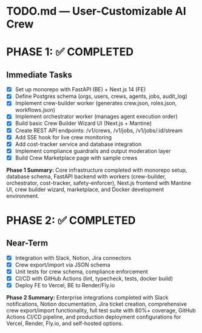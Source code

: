 # TODO.md — User-Customizable AI Crew


# PHASE 1: ✅ COMPLETED
## Immediate Tasks
- [x] Set up monorepo with FastAPI (BE) + Next.js 14 (FE)
- [x] Define Postgres schema (orgs, users, crews, agents, jobs, audit_log)
- [x] Implement crew-builder worker (generates crew.json, roles.json, workflows.json)
- [x] Implement orchestrator worker (manages agent execution order)
- [x] Build basic Crew Builder Wizard UI (Next.js + Mantine)
- [x] Create REST API endpoints: /v1/crews, /v1/jobs, /v1/jobs/:id/stream
- [x] Add SSE hook for live crew monitoring
- [x] Add cost-tracker service and database integration
- [x] Implement compliance guardrails and output moderation layer
- [x] Build Crew Marketplace page with sample crews

**Phase 1 Summary:** Core infrastructure completed with monorepo setup, database schema, FastAPI backend with workers (crew-builder, orchestrator, cost-tracker, safety-enforcer), Next.js frontend with Mantine UI, crew builder wizard, marketplace, and Docker development environment.

# PHASE 2: ✅ COMPLETED
## Near-Term
- [x] Integration with Slack, Notion, Jira connectors
- [x] Crew export/import via JSON schema
- [x] Unit tests for crew schema, compliance enforcement
- [x] CI/CD with GitHub Actions (lint, typecheck, tests, docker build)
- [x] Deploy FE to Vercel, BE to Render/Fly.io

**Phase 2 Summary:** Enterprise integrations completed with Slack notifications, Notion documentation, Jira ticket creation, comprehensive crew export/import functionality, full test suite with 80%+ coverage, GitHub Actions CI/CD pipeline, and production deployment configurations for Vercel, Render, Fly.io, and self-hosted options.
